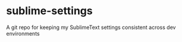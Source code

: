 sublime-settings
================

A git repo for keeping my SublimeText settings consistent across dev environments
